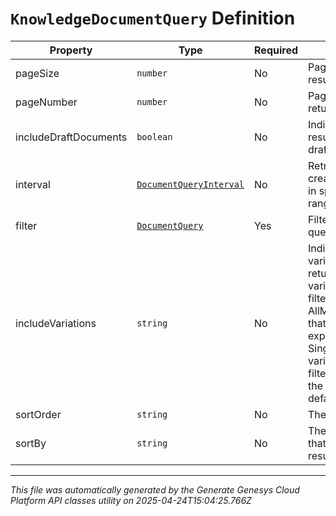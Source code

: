 # `KnowledgeDocumentQuery` Definition

| Property | Type | Required | Description |
|----------|------|----------|-------------|
| pageSize | `number` | No | Page size of the returned results. |
| pageNumber | `number` | No | Page number of the returned results. |
| includeDraftDocuments | `boolean` | No | Indicates whether the results would also include draft documents. |
| interval | [`DocumentQueryInterval`](documentqueryinterval-definition.md) | No | Retrieves the documents created/modified/published in specified date and time range. |
| filter | [`DocumentQuery`](documentquery-definition.md) | Yes | Filter for the document query. |
| includeVariations | `string` | No | Indicates which document variations to include in returned documents. All: all variations regardless of the filter expression; AllMatching: all variations that match the filter expression; SingleMostRelevant: single variation that matches the filter expression and has the highest priority. The default is All. |
| sortOrder | `string` | No | The sort order for results. |
| sortBy | `string` | No | The field in the documents that you want to sort the results by. |

---

*This file was automatically generated by the Generate Genesys Cloud Platform API classes utility on 2025-04-24T15:04:25.766Z*